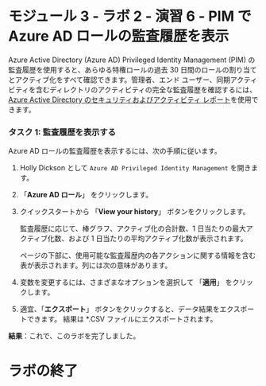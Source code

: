 # モジュール 3 - ラボ 2 - 演習 6 - PIM で Azure AD ロールの監査履歴を表示


Azure Active Directory (Azure AD) Privileged Identity Management (PIM) の監査履歴を使用すると、あらゆる特権ロールの過去 30 日間のロールの割り当てとアクティブ化をすべて確認できます。管理者、エンド ユーザー、同期アクティビティを含むディレクトリのアクティビティの完全な監査履歴を確認するには、[Azure Active Directory のセキュリティおよびアクティビティ レポート](https://docs.microsoft.com/ja-jp/azure/active-directory/reports-monitoring/overview-reports)を使用できます。


### タスク 1: 監査履歴を表示する


Azure AD ロールの監査履歴を表示するには、次の手順に従います。


1.  Holly Dickson として `Azure AD Privileged Identity Management` を開きます。

1.  「**Azure AD ロール**」 をクリックします。

1.  クイックスタートから 「**View your history**」 ボタンをクリックします。

    監査履歴に応じて、棒グラフ、アクティブ化の合計数、1 日当たりの最大アクティブ化数、および 1 日当たりの平均アクティブ化数が表示されます。

    ページの下部に、使用可能な監査履歴内の各アクションに関する情報を含む表が表示されます。列には次の意味があります。

1.  変数を変更するには、さまざまなオプションを選択して 「**適用**」 をクリックします。

1. 適宜、「**エクスポート**」 ボタンをクリックすると、データ結果をエクスポートできます。  結果は *.CSV ファイルにエクスポートされます。



**結果**：これで、このラボを完了しました。

# ラボの終了
